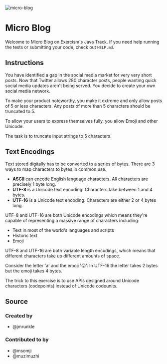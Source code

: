 ![micro-blog](https://user-images.githubusercontent.com/44240533/226492851-1957b205-fe04-4c10-88e1-3167fdf248b0.svg)
# Micro Blog

Welcome to Micro Blog on Exercism's Java Track.
If you need help running the tests or submitting your code, check out `HELP.md`.

## Instructions

You have identified a gap in the social media market for very very short
posts. Now that Twitter allows 280 character posts, people wanting quick
social media updates aren't being served. You decide to create your own
social media network.

To make your product noteworthy, you make it extreme and only allow posts
of 5 or less characters. Any posts of more than 5 characters should be
truncated to 5.

To allow your users to express themselves fully, you allow Emoji and
other Unicode.

The task is to truncate input strings to 5 characters.

## Text Encodings

Text stored digitally has to be converted to a series of bytes.
There are 3 ways to map characters to bytes in common use.
* **ASCII** can encode English language characters. All
characters are precisely 1 byte long.
* **UTF-8** is a Unicode text encoding. Characters take between 1
and 4 bytes.
* **UTF-16** is a Unicode text encoding. Characters are either 2 or
4 bytes long.

UTF-8 and UTF-16 are both Unicode encodings which means they're capable of
representing a massive range of characters including:
* Text in most of the world's languages and scripts
* Historic text
* Emoji

UTF-8 and UTF-16 are both variable length encodings, which means that
different characters take up different amounts of space.

Consider the letter 'a' and the emoji '😛'. In UTF-16 the letter takes
2 bytes but the emoji takes 4 bytes.

The trick to this exercise is to use APIs designed around Unicode
characters (codepoints) instead of Unicode codeunits.

## Source

### Created by

- @jmrunkle

### Contributed to by

- @msomji
- @muzimuzhi
